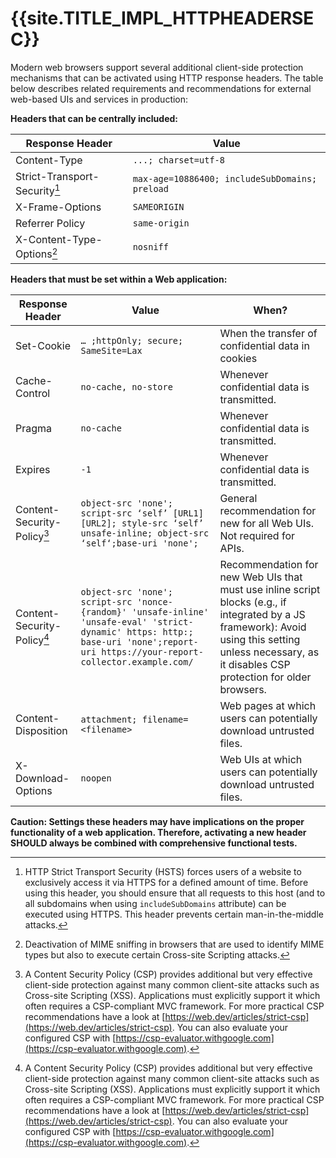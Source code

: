 <title>{{site.TITLE_IMPL_HTTPHEADERSEC}}</title>

# {{site.TITLE_IMPL_HTTPHEADERSEC}}

Modern web browsers support several additional client-side protection mechanisms that can be activated using HTTP response headers. The table below describes related requirements and recommendations for external web-based UIs and services in production:

**Headers that can be centrally included:**

| Response Header  | Value |
| ------------- | ------------- | 
| Content-Type  | `...; charset=utf-8`  |  
| Strict-Transport-Security[^1]  | `max-age=10886400; includeSubDomains; preload`  | 
| X-Frame-Options  | `SAMEORIGIN`  | 
| Referrer Policy | `same-origin` |
| X-Content-Type-Options[^2] | `nosniff` |

**Headers that must be set within a Web application:**

| Response Header  | Value | When? |
| ------------- | ------------- | ------------- |
| Set-Cookie  | `… ;httpOnly; secure; SameSite=Lax`  | When the transfer of confidential data in cookies |
| Cache-Control  | `no-cache, no-store`  | Whenever confidential data is transmitted.  |
| Pragma  | `no-cache`  | Whenever confidential data is transmitted.  | 
| Expires  | `-1`  | Whenever confidential data is transmitted.  | 
| Content-Security-Policy[^3] | `object-src 'none'; script-src ‘self’ [URL1] [URL2]; style-src ‘self’ unsafe-inline; object-src ‘self‘;base-uri 'none';` | General recommendation for new for all Web UIs. Not required for APIs.|
| Content-Security-Policy[^3] | `object-src 'none'; script-src 'nonce-{random}' 'unsafe-inline' 'unsafe-eval' 'strict-dynamic' https: http:; base-uri 'none';report-uri https://your-report-collector.example.com/` | Recommendation for new Web UIs that must use inline script blocks (e.g., if integrated by a JS framework): Avoid using this setting unless necessary, as it disables CSP protection for older browsers. |
| Content-Disposition | `attachment; filename=<filename>` | Web pages at which users can potentially download untrusted files. |
| X-Download-Options | `noopen` | Web UIs at which users can potentially download untrusted files. |

**Caution: Settings these headers may have implications on the proper functionality of a web application. Therefore, activating a new header SHOULD always be combined with comprehensive functional tests.**

[^1]: HTTP Strict Transport Security (HSTS) forces users of a website to exclusively access it via HTTPS for a defined amount of time. Before using this header, you should ensure that all requests to this host (and to all subdomains when using `includeSubDomains` attribute) can be executed using HTTPS. This header prevents certain man-in-the-middle attacks.
[^2]: Deactivation of MIME sniffing in browsers that are used to identify MIME types but also to execute certain Cross-site Scripting attacks.
[^3]: A Content Security Policy (CSP) provides additional but very effective client-side protection against many common client-site attacks such as Cross-site Scripting (XSS). Applications must explicitly support it which often requires a CSP-compliant MVC framework. For more practical CSP recommendations have a look at [https://web.dev/articles/strict-csp](https://web.dev/articles/strict-csp). You can also evaluate your configured CSP with [https://csp-evaluator.withgoogle.com](https://csp-evaluator.withgoogle.com).
